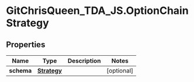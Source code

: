 # GitChrisQueen_TDA_JS.OptionChainStrategy

## Properties
Name | Type | Description | Notes
------------ | ------------- | ------------- | -------------
**schema** | [**Strategy**](Strategy.md) |  | [optional] 


